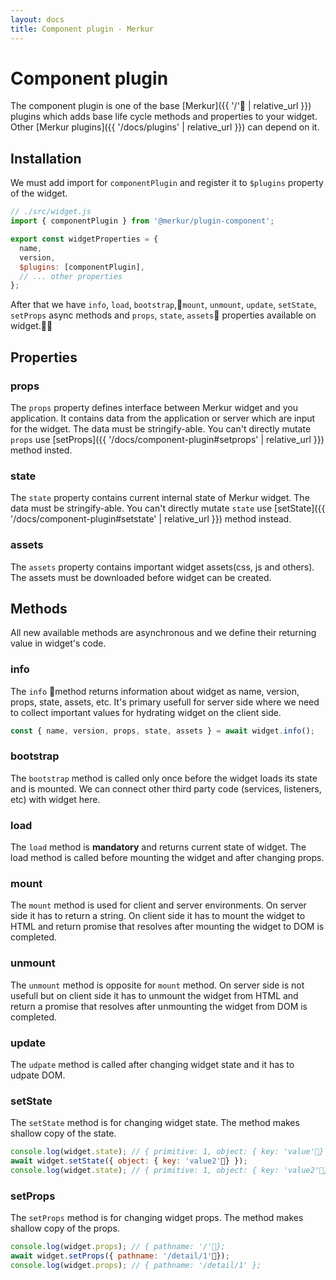 ```yaml
---
layout: docs
title: Component plugin - Merkur
---
```


# Component plugin

The component plugin is one of the base [Merkur]({{ '/' | relative_url }}) plugins which adds base life cycle methods and properties to your widget. Other [Merkur plugins]({{ '/docs/plugins' | relative_url }}) can depend on it.

## Installation

We must add import for `componentPlugin` and register it to `$plugins` property of the widget.

```javascript
// ./src/widget.js
import { componentPlugin } from '@merkur/plugin-component';

export const widgetProperties = {
  name,
  version,
  $plugins: [componentPlugin],
  // ... other properties
};

```

After that we have `info`, `load`, `bootstrap`,`mount`, `unmount`, `update`, `setState`, `setProps` async methods and `props`, `state`, `assets` properties available on widget.

## Properties

### props

The `props` property defines interface between Merkur widget and you application. It contains data from the application or server which are input for the widget. The data must be stringify-able. You can't directly mutate `props` use [setProps]({{ '/docs/component-plugin#setprops' | relative_url }}) method insted.

### state

The `state` property contains current internal state of Merkur widget. The data must be stringify-able. You can't directly mutate `state` use [setState]({{ '/docs/component-plugin#setstate' | relative_url }}) method instead.

### assets

The `assets` property contains important widget assets(css, js and others). The assets must be downloaded before widget can be created.

## Methods

All new available methods are asynchronous and we define their returning value in widget's code.

### info

The `info` method returns information about widget as name, version, props, state, assets, etc. It's primary usefull for server side where we need to collect important values for hydrating widget on the client side.

```javascript
const { name, version, props, state, assets } = await widget.info();
```

### bootstrap

The `bootstrap` method is called only once before the widget loads its state and is mounted. We can connect other third party code (services, listeners, etc) with widget here.

### load

The `load` method is **mandatory** and returns current state of widget. The load method is called before mounting the widget and after changing props.

### mount
The `mount` method is used for client and server environments. On server side it has to return a string. On client side it has to mount the widget to HTML and return promise that resolves after mounting the widget to DOM is completed.

### unmount
The `unmount` method is opposite for `mount` method. On server side is not usefull but on client side it has to unmount the widget from HTML and return a promise that resolves after unmounting the widget from DOM is completed.

### update
The `udpate` method is called after changing widget state and it has to udpate DOM.

### setState
The `setState` method is for changing widget state. The method makes shallow copy of the state.

```javascript
console.log(widget.state); // { primitive: 1, object: { key: 'value'} };
await widget.setState({ object: { key: 'value2'} });
console.log(widget.state); // { primitive: 1, object: { key: 'value2'} };
```

### setProps
The `setProps` method is for changing widget props. The method makes shallow copy of the props.

```javascript
console.log(widget.props); // { pathname: '/'};
await widget.setProps({ pathname: '/detail/1'});
console.log(widget.props); // { pathname: '/detail/1' };
```
